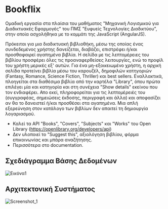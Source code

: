# Bookflix
Ομαδική εργασία στα πλαίσια του μαθήματος "Μηχανική Λογισμικού για Διαδικτυακές Εφαρμογές" του ΠΜΣ "Ευφυείς Τεχνολογίες Διαδικτύου", στην οποία ασχολήθηκα με το κομμάτι της JavaScript (AngularJS).

Πρόκειται για μια διαδικτυακή βιβλιοθήκη, μέσω της οποίας ένας συνδεδεμένος χρήστης δανείζεται, διαβάζει, επιστρέφει ή/και προσθαφαιρεί αγαπημένα βιβλία. Η σελίδα με τις λεπτομέρειες του βιβλίου προσφέρει όλες τις προαναφερθείσες λειτουργίες, ενώ το προφίλ του χρήστη μερικές εξ' αυτών. Για ένα μη-εξοικειωμένο χρήστη, η αρχική σελίδα προτείνει βιβλία μέσω του καρουζέλ, δημοφιλών κατηγοριών (Fantasy, Romance, Science Fiction, Thriller) και best sellers. Εναλλακτικά, πλοηγείται στα διαθέσιμα βιβλία από την καρτέλα "Library", όπου πρώτα επιλέγει μία και κατηγορία και στη συνέχεια "Show details" εκείνου που τον ενδιαφέρει. Απο εκεί, πληροφορείται για τις λεπτομέρειές του (συγγραφέας, σημειώσεις έκδοσης, περιγραφή και άλλα) και αποφασίζει αν θα το δανειστεί ή/και προσθέσει στα αγαπημένα. Μια απλή εξερεύνηση στον κατάλογο των βιβλίων δεν απαιτεί τη δημιουργία λογαριασμού.

* Καλεί τα API "Books", "Covers", "Subjects" και "Works" του Open Library (https://openlibrary.org/developers/api)
* Δεν υλοποιεί το "Suggest this", αξιολόγηση βιβλίου, φόρμα επικοινωνίας και μπάρα αναζήτησης.
* Περισσότερα στο documentation. 

## Σχεδιάγραμμα Βάσης Δεδομένων
![Εικόνα1](https://user-images.githubusercontent.com/51194516/185928000-8898f0d9-1675-4195-b151-101a7f2688e3.png)

## Αρχιτεκτονική Συστήματος
![Screenshot_1](https://user-images.githubusercontent.com/51194516/185928402-959f68e3-8a3d-4738-9934-4d26b9cd841f.png)
